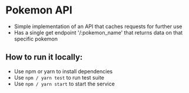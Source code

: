 # Pokemon API

- Simple implementation of an API that caches requests for further use
- Has a single get endpoint '/:pokemon_name' that returns data on that specific pokemon

## How to run it locally:

- Use npm or yarn to install dependencies
- Use `npm / yarn test` to run test suite
- Use `npm / yarn start` to start the service
